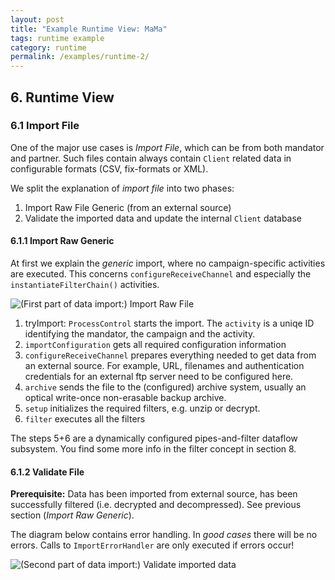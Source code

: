 ```yaml
---
layout: post
title: "Example Runtime View: MaMa"
tags: runtime example 
category: runtime
permalink: /examples/runtime-2/
---
```



<div class="arc42-example">

</div>

## 6. Runtime View 

### 6.1 Import File

One of the major use cases is _Import File_, which can be from both mandator and partner. 
Such files contain always contain `Client` related data in configurable formats (CSV, fix-formats or XML).

We split the explanation of _import file_ into two phases:

1. Import Raw File Generic (from an external source)
2. Validate the imported data and update the internal `Client` database

#### 6.1.1 Import Raw Generic

At first we explain the _generic_ import, where no campaign-specific activities are executed. 
This concerns `configureReceiveChannel` and especially the `instantiateFilterChain()` activities.

![(First part of data import:) Import Raw File](images/mama/9-getRawFile.png)

1. tryImport: `ProcessControl` starts the import. The `activity` is a uniqe ID identifying the mandator, the campaign and the activity.
2. `importConfiguration` gets all required configuration information 
3. `configureReceiveChannel` prepares everything needed to get data from an external source. 
For example, URL, filenames and authentication credentials for an external ftp server need to be configured here.
4. `archive` sends the file to the (configured) archive system, usually an optical write-once non-erasable backup archive.
5. `setup` initializes the required filters, e.g. unzip or decrypt.
6. `filter` executes all the filters

The steps 5+6 are a dynamically configured pipes-and-filter dataflow subsystem. You find some more info in
the filter concept in section 8.


#### 6.1.2 Validate File

**Prerequisite:** Data has been imported from external source, has been successfully filtered (i.e. decrypted and decompressed). 
See previous section (_Import Raw Generic_).

The diagram below contains error handling. 
In _good cases_ there will be no errors.
Calls to `ImportErrorHandler` are only executed if errors occur!

![(Second part of data import:) Validate imported data](images/mama/9-validateRawData.png)

